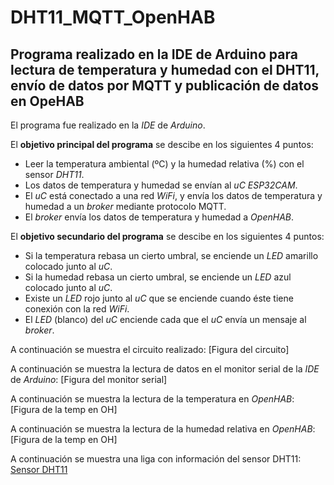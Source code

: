 # DHT11_MQTT_OpenHAB

## Programa realizado en la IDE de Arduino para lectura de temperatura y humedad con el DHT11, envío de datos por MQTT y publicación de datos en OpeHAB

El programa fue realizado en la *IDE* de *Arduino*.

El **objetivo principal del programa** se descibe en los siguientes 4 puntos:
 * Leer la temperatura ambiental (ºC) y la humedad relativa (%) con el sensor *DHT11*.
 * Los datos de temperatura y humedad se envían al *uC ESP32CAM*.
 * El *uC* está conectado a una red *WiFi*, y envía los datos de temperatura y humedad a un *broker* mediante protocolo MQTT.
 * El *broker* envía los datos de temperatura y humedad a *OpenHAB*.

El **objetivo secundario del programa** se descibe en los siguientes 4 puntos:
 * Si la temperatura rebasa un cierto umbral, se enciende un *LED* amarillo colocado junto al *uC*.
 * Si la humedad rebasa un cierto umbral, se enciende un *LED* azul colocado junto al *uC*.
 * Existe un *LED* rojo junto al *uC* que se enciende cuando éste tiene conexión con la red *WiFi*.
 * El *LED* (blanco) del *uC* enciende cada que el *uC* envía un mensaje al *broker*.

A continuación se muestra el circuito realizado:
[Figura del circuito]

A continuación se muestra la lectura de datos en el monitor serial de la *IDE* de *Arduino*:
[Figura del monitor serial]

A continuación se muestra la lectura de la temperatura en *OpenHAB*:
[Figura de la temp en OH]

A continuación se muestra la lectura de la humedad relativa en *OpenHAB*:
[Figura de la temp en OH]

A continuación se muestra una liga con información del sensor DHT11: [Sensor DHT11](https://naylampmechatronics.com/sensores-temperatura-y-humedad/57-sensor-de-temperatura-y-humedad-relativa-dht11.html)




